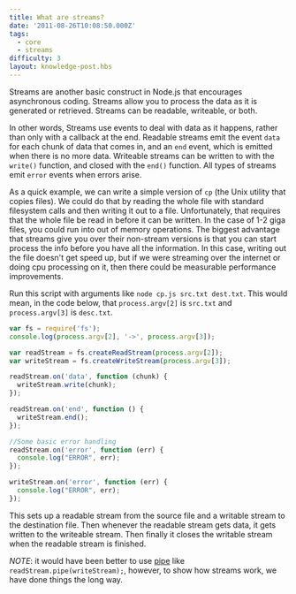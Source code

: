 ```yaml
---
title: What are streams?
date: '2011-08-26T10:08:50.000Z'
tags:
  - core
  - streams
difficulty: 3
layout: knowledge-post.hbs
---
```


Streams are another basic construct in Node.js that encourages asynchronous coding. Streams allow you to process the data as it is generated or retrieved. Streams can be readable, writeable, or both.

In other words, Streams use events to deal with data as it happens, rather than only with a callback at the end. Readable streams emit the event `data` for each chunk of data that comes in, and an `end` event, which is emitted when there is no more data. Writeable streams can be written to with the `write()` function, and closed with the `end()` function. All types of streams emit `error` events when errors arise.

As a quick example, we can write a simple version of `cp` (the Unix utility that copies files). We could do that by reading the whole file with standard filesystem calls and then writing it out to a file. Unfortunately, that requires that the whole file be read in before it can be written. In the case of 1-2 giga files, you could run into out of memory operations. The biggest advantage that streams give you over their non-stream versions is that you can start process the info before you have all the information. In this case, writing out the file doesn't get speed up, but if we were streaming over the internet or doing cpu processing on it, then there could be measurable performance improvements.

Run this script with arguments like `node cp.js src.txt dest.txt`. This would mean, in the code below, that `process.argv[2]` is `src.txt` and `process.argv[3]` is `desc.txt`.

```javascript
var fs = require('fs');
console.log(process.argv[2], '->', process.argv[3]);

var readStream = fs.createReadStream(process.argv[2]);
var writeStream = fs.createWriteStream(process.argv[3]);

readStream.on('data', function (chunk) {
  writeStream.write(chunk);
});

readStream.on('end', function () {
  writeStream.end();
});

//Some basic error handling
readStream.on('error', function (err) {
  console.log("ERROR", err);
});

writeStream.on('error', function (err) {
  console.log("ERROR", err);
});
```

This sets up a readable stream from the source file and a writable stream to the destination file. Then whenever the readable stream gets data, it gets written to the writeable stream. Then finally it closes the writable stream when the readable stream is finished.

*NOTE*: it would have been better to use [pipe](/en/knowledge/advanced/streams/how-to-use-stream-pipe/) like `readStream.pipe(writeStream);`, however, to show how streams work, we have done things the long way.
